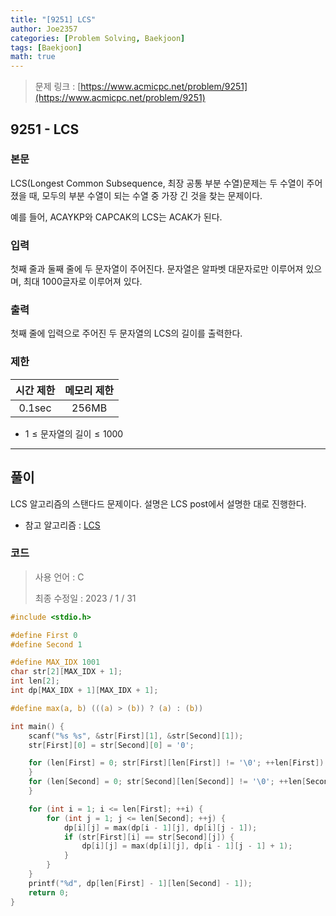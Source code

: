 ```yaml
---
title: "[9251] LCS"
author: Joe2357
categories: [Problem Solving, Baekjoon]
tags: [Baekjoon]
math: true
---
```


> 문제 링크 : [https://www.acmicpc.net/problem/9251](https://www.acmicpc.net/problem/9251)
>



## 9251 - LCS

### 본문

LCS(Longest Common Subsequence, 최장 공통 부분 수열)문제는 두 수열이 주어졌을 때, 모두의 부분 수열이 되는 수열 중 가장 긴 것을 찾는 문제이다.

예를 들어, ACAYKP와 CAPCAK의 LCS는 ACAK가 된다.




### 입력

첫째 줄과 둘째 줄에 두 문자열이 주어진다. 문자열은 알파벳 대문자로만 이루어져 있으며, 최대 1000글자로 이루어져 있다.



### 출력

첫째 줄에 입력으로 주어진 두 문자열의 LCS의 길이를 출력한다.



### 제한

| 시간 제한 | 메모리 제한 |
| :-------: | :---------: |
|  0.1sec   |    256MB    |

- $1 \leq \text{문자열의 길이} \leq 1000$

---



## 풀이

LCS 알고리즘의 스탠다드 문제이다. 설명은 LCS post에서 설명한 대로 진행한다.


- 참고 알고리즘 : [LCS](https://joe2357.github.io/posts/LCS/)

  

### 코드

> 사용 언어 : C  
>
> 최종 수정일 : 2023 / 1 / 31

```c
#include <stdio.h>

#define First 0
#define Second 1

#define MAX_IDX 1001
char str[2][MAX_IDX + 1];
int len[2];
int dp[MAX_IDX + 1][MAX_IDX + 1];

#define max(a, b) (((a) > (b)) ? (a) : (b))

int main() {
    scanf("%s %s", &str[First][1], &str[Second][1]);
    str[First][0] = str[Second][0] = '0';

    for (len[First] = 0; str[First][len[First]] != '\0'; ++len[First]) {
    }
    for (len[Second] = 0; str[Second][len[Second]] != '\0'; ++len[Second]) {
    }

    for (int i = 1; i <= len[First]; ++i) {
        for (int j = 1; j <= len[Second]; ++j) {
            dp[i][j] = max(dp[i - 1][j], dp[i][j - 1]);
            if (str[First][i] == str[Second][j]) {
                dp[i][j] = max(dp[i][j], dp[i - 1][j - 1] + 1);
            }
        }
    }
    printf("%d", dp[len[First] - 1][len[Second] - 1]);
    return 0;
}
```


